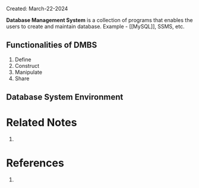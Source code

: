 Created: March-22-2024

**Database Management System** is a collection of programs that enables the users to create and maintain database. Example - [[MySQL]], SSMS, etc.
## Functionalities of DMBS

1. Define
2. Construct
3. Manipulate
4. Share
## Database System Environment

# Related Notes

1. 
# References

1. 